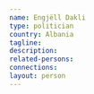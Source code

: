 ```yaml
---
name: Engjëll Dakli
type: politician
country: Albania
tagline:
description:
related-persons:
connections:
layout: person
---
```

